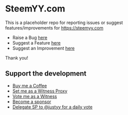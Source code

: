 # SteemYY.com
This is a placeholder repo for reporting issues or suggest features/improvements for https://steemyy.com

- Raise a Bug [here](https://github.com/DoctorLai/SteemYY.com/issues/new?title=[BUG:%20])
- Suggest a Feature [here](https://github.com/DoctorLai/SteemYY.com/issues/new?title=[Suggested%20Feature:%20])
- Suggest an Improvement [here](https://github.com/DoctorLai/SteemYY.com/issues/new?title=[Suggested%20Improvement:%20])

Thank you!

## Support the development
- [Buy me a Coffee](https://steemyy.com/out/bmc)
- [Set me as a Witness Proxy](https://steemyy.com/witness-voting/?witness=justyy&action=proxy)
- [Vote me as a Witness](https://steemyy.com/witness-voting/?witness=justyy&action=approve)
- [Become a sponsor](https://github.com/sponsors/DoctorLai)
- [Delegate SP to @justyy for a daily vote](https://steemit.com/witness/@justyy/new-voting-weight-calculation)
